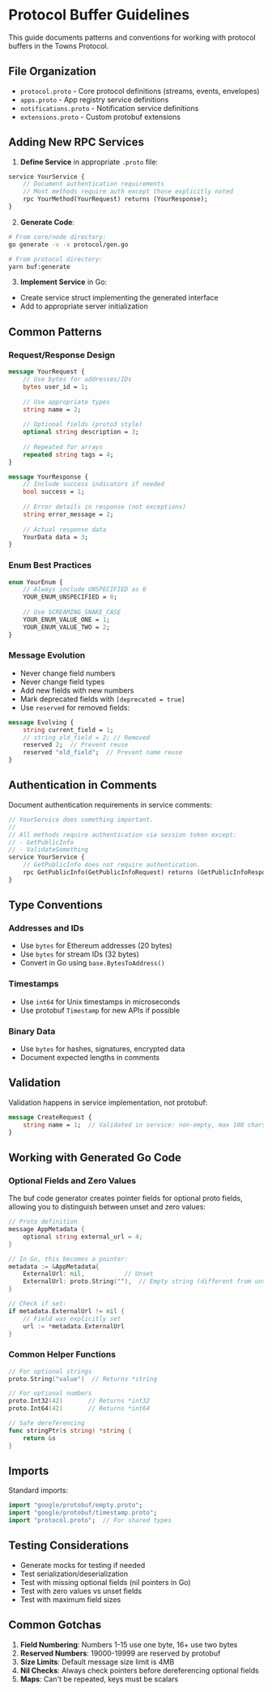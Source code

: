 # Protocol Buffer Guidelines

This guide documents patterns and conventions for working with protocol buffers in the Towns Protocol.

## File Organization

- `protocol.proto` - Core protocol definitions (streams, events, envelopes)
- `apps.proto` - App registry service definitions
- `notifications.proto` - Notification service definitions
- `extensions.proto` - Custom protobuf extensions

## Adding New RPC Services

1. **Define Service** in appropriate `.proto` file:
```proto
service YourService {
    // Document authentication requirements
    // Most methods require auth except those explicitly noted
    rpc YourMethod(YourRequest) returns (YourResponse);
}
```

2. **Generate Code**:
```bash
# From core/node directory:
go generate -v -x protocol/gen.go

# From protocol directory:
yarn buf:generate
```

3. **Implement Service** in Go:
- Create service struct implementing the generated interface
- Add to appropriate server initialization

## Common Patterns

### Request/Response Design

```proto
message YourRequest {
    // Use bytes for addresses/IDs
    bytes user_id = 1;
    
    // Use appropriate types
    string name = 2;
    
    // Optional fields (proto3 style)
    optional string description = 3;
    
    // Repeated for arrays
    repeated string tags = 4;
}

message YourResponse {
    // Include success indicators if needed
    bool success = 1;
    
    // Error details in response (not exceptions)
    string error_message = 2;
    
    // Actual response data
    YourData data = 3;
}
```

### Enum Best Practices

```proto
enum YourEnum {
    // Always include UNSPECIFIED as 0
    YOUR_ENUM_UNSPECIFIED = 0;
    
    // Use SCREAMING_SNAKE_CASE
    YOUR_ENUM_VALUE_ONE = 1;
    YOUR_ENUM_VALUE_TWO = 2;
}
```

### Message Evolution

- Never change field numbers
- Never change field types
- Add new fields with new numbers
- Mark deprecated fields with `[deprecated = true]`
- Use `reserved` for removed fields:
```proto
message Evolving {
    string current_field = 1;
    // string old_field = 2; // Removed
    reserved 2;  // Prevent reuse
    reserved "old_field";  // Prevent name reuse
}
```

## Authentication in Comments

Document authentication requirements in service comments:
```proto
// YourService does something important.
//
// All methods require authentication via session token except:
// - GetPublicInfo
// - ValidateSomething
service YourService {
    // GetPublicInfo does not require authentication.
    rpc GetPublicInfo(GetPublicInfoRequest) returns (GetPublicInfoResponse);
}
```

## Type Conventions

### Addresses and IDs
- Use `bytes` for Ethereum addresses (20 bytes)
- Use `bytes` for stream IDs (32 bytes)
- Convert in Go using `base.BytesToAddress()`

### Timestamps
- Use `int64` for Unix timestamps in microseconds
- Use protobuf `Timestamp` for new APIs if possible

### Binary Data
- Use `bytes` for hashes, signatures, encrypted data
- Document expected lengths in comments

## Validation

Validation happens in service implementation, not protobuf:
```proto
message CreateRequest {
    string name = 1;  // Validated in service: non-empty, max 100 chars
}
```

## Working with Generated Go Code

### Optional Fields and Zero Values

The buf code generator creates pointer fields for optional proto fields, allowing you to distinguish between unset and zero values:

```go
// Proto definition
message AppMetadata {
    optional string external_url = 4;
}

// In Go, this becomes a pointer:
metadata := &AppMetadata{
    ExternalUrl: nil,           // Unset
    ExternalUrl: proto.String(""),  // Empty string (different from unset!)
}

// Check if set:
if metadata.ExternalUrl != nil {
    // Field was explicitly set
    url := *metadata.ExternalUrl
}
```

### Common Helper Functions

```go
// For optional strings
proto.String("value")  // Returns *string

// For optional numbers  
proto.Int32(42)       // Returns *int32
proto.Int64(42)       // Returns *int64

// Safe dereferencing
func stringPtr(s string) *string {
    return &s
}
```

## Imports

Standard imports:
```proto
import "google/protobuf/empty.proto";
import "google/protobuf/timestamp.proto";
import "protocol.proto";  // For shared types
```

## Testing Considerations

- Generate mocks for testing if needed
- Test serialization/deserialization
- Test with missing optional fields (nil pointers in Go)
- Test with zero values vs unset fields
- Test with maximum field sizes

## Common Gotchas

1. **Field Numbering**: Numbers 1-15 use one byte, 16+ use two bytes
2. **Reserved Numbers**: 19000-19999 are reserved by protobuf
3. **Size Limits**: Default message size limit is 4MB
4. **Nil Checks**: Always check pointers before dereferencing optional fields
5. **Maps**: Can't be repeated, keys must be scalars